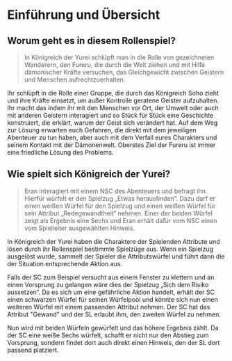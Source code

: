 # Einführung und Übersicht

## Worum geht es in diesem Rollenspiel?

> In Königreich der Yurei schlüpft man in die Rolle von gezeichneten Wanderern, den Fureru, die durch die Welt ziehen und mit Hilfe dämonischer Kräfte versuchen, das Gleichgewicht zwischen Geistern und Menschen aufrechtzuerhalten.

Ihr schlüpft in die Rolle einer Gruppe, die durch das Königreich Soho zieht und ihre Kräfte einsetzt, um außer Kontrolle geratene Geister aufzuhalten. Ihr macht das indem ihr mit den Menschen vor Ort, der Umwelt oder auch mit anderen Geistern interagiert und so Stück für Stück eine Geschichte konstruiert, die erklärt, warum der Geist sich verändert hat. Auf dem Weg zur Lösung erwarten euch Gefahren, die direkt mit dem jeweiligen Abenteuer zu tun haben, aber auch mit dem Verfall eures Charakters und seinem Kontakt mit der Dämonenwelt. Oberstes Ziel der Fureru ist immer eine friedliche Lösung des Problems.

## Wie spielt sich Königreich der Yurei?

> Eran interagiert mit einem NSC des Abenteuers und befragt ihn. Hierfür würfelt er den Spielzug „Etwas herausfinden“. Dazu darf er einen weißen Würfel für den Spielzug und einen weißen Würfel für sein Attribut „Redegewandtheit“ nehmen. Einer der beiden Würfel zeigt als Ergebnis eine Sechs und Eran erhält dafür vom NSC einen vom Spielleiter ausgewählten Hinweis.

In Königreich der Yurei haben die Charaktere der Spielenden Attribute und lösen durch ihr Rollenspiel bestimmte Spielzüge aus. Wenn ein Spielzug ausgelöst wurde, sammelt der Spieler die Attributswürfel und führt dann die der Situation entsprechende Aktion aus.

Falls der SC zum Beispiel versucht aus einem Fenster zu klettern und an einen Vorsprung zu gelangen wäre dies der Spielzug „Sich dem Risiko aussetzen“. Da es sich um eine gefährliche Aktion handelt, erhält der SC einen schwarzen Würfel für seinen Würfelpool und könnte sich nun einen weiteren Würfel mit einem passenden Attribut nehmen. Der SC hat das Attribut "Gewand" und der SL erlaubt ihm, den zweiten Würfel zu nehmen. 

Nun wird mit beiden Würfeln gewürfelt und das höhere Ergebnis zählt. Da der SC eine weiße Sechs würfelt, schafft er nicht nur den Abstieg zum Vorsprung, sondern findet dort auch direkt einen Hinweis, den der SL dort passend platziert.